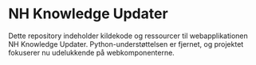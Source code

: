 # NH Knowledge Updater

Dette repository indeholder kildekode og ressourcer til webapplikationen NH Knowledge Updater.
Python-understøttelsen er fjernet, og projektet fokuserer nu udelukkende på webkomponenterne.
